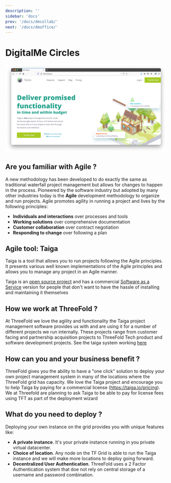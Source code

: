 ```yaml
---
description: ''
sidebar: 'docs'
prev: '/docs/dmcollab/'
next: '/docs/dmoffice/'
---
```


# DigitalMe Circles

![](./img/taiga_frontpage.png)

## Are you familiar with Agile ? 

A new methodology has been developed to do exactly the same as traditional waterfall project management but allows for changes to happen in the process.  Pioneered by the software industry but adopted by many other industries today is the **Agile** development methodology to organize and run projects.  Agile promotes agility in running a project and lives by the following principles:
- **Individuals and interactions** over processes and tools
- **Working solutions** over comprehensive documentation
- **Customer collaboration** over contract negotiation
- **Responding to change** over following a plan 

## Agile tool: Taiga

Taiga is a tool that allows you to run projects following the Agile principles.  It presents various well known implementations of the Agile principles and allows you to manage any project in an Agile manner.

Taiga is an [open source project](https://github.com/taigaio) and has a commercial [Software as a Service](https://taiga.io/) version for people that don't want to have the hassle of installing and maintaining it themselves

## How we work at ThreeFold ?

At ThreeFold we love the agility and functionality the Taiga project management software provides us with and are using it for a number of different projects we run internally.  These projects range from customer facing and partnership acquisition projects to ThreeFold Tech product and software development projects.  See the taiga system working [here](https://circles.threefold.me/discover)

## How can you and your business benefit ?

ThreeFold gives you the ability to have a "one click" solution to deploy your own project management system in many of the locations where the ThreeFold grid has capacity.  We love the Taiga project and encourage you to help Taiga by paying for a commercial license (https://taiga.io/pricing). We at Threefold are planning to ask Taiga to be able to pay for license fees using TFT as part of the deployment wizard

##  What do you need to deploy ?

Deploying your own instance on the grid provides you with unique features like:

- **A private instance**.  It's your private instance running in you private virtual datacenter.
- **Choice of location**.  Any node on the TF Grid is able to run the Taiga instance and we will make more locations to deploy going forward.
- **Decentralized User Authentication**.  ThreeFold uses a 2 Factor Authentication system that doe not rely on central storage of a username and password combination.
